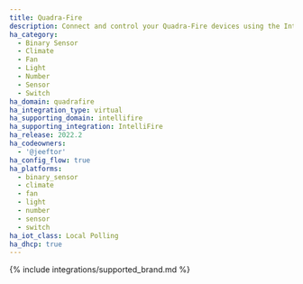 ```yaml
---
title: Quadra-Fire
description: Connect and control your Quadra-Fire devices using the IntelliFire integration
ha_category:
  - Binary Sensor
  - Climate
  - Fan
  - Light
  - Number
  - Sensor
  - Switch
ha_domain: quadrafire
ha_integration_type: virtual
ha_supporting_domain: intellifire
ha_supporting_integration: IntelliFire
ha_release: 2022.2
ha_codeowners:
  - '@jeeftor'
ha_config_flow: true
ha_platforms:
  - binary_sensor
  - climate
  - fan
  - light
  - number
  - sensor
  - switch
ha_iot_class: Local Polling
ha_dhcp: true
---
```


{% include integrations/supported_brand.md %}
